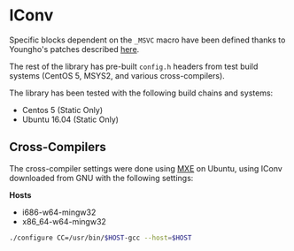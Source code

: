 IConv
=====

Specific blocks dependent on the `_MSVC` macro have been defined thanks to Youngho's patches described [here](http://www.codeproject.com/Articles/302012/How-to-Build-libiconv-with-Microsoft-Visual-Studio).

The rest of the library has pre-built `config.h` headers from test build systems (CentOS 5, MSYS2, and various cross-compilers).

The library has been tested with the following build chains and systems:
- Centos 5 (Static Only)
- Ubuntu 16.04 (Static Only)

## Cross-Compilers

The cross-compiler settings were done using [MXE](https://github.com/mxe/mxe) on Ubuntu, using IConv downloaded from GNU with the following settings:

**Hosts**

- i686-w64-mingw32
- x86_64-w64-mingw32

```bash
./configure CC=/usr/bin/$HOST-gcc --host=$HOST
```
